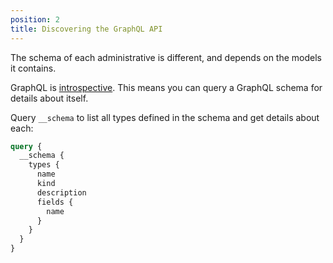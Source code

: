 ```yaml
---
position: 2
title: Discovering the GraphQL API
---
```


The schema of each administrative is different, and depends on the models it contains.

GraphQL is [introspective](http://graphql.org/learn/introspection/). This means you can query a GraphQL schema for details about itself. 

Query `__schema` to list all types defined in the schema and get details about each:

```graphql
query {
  __schema {
    types {
      name
      kind
      description
      fields {
        name
      }
    }
  }
}
```
